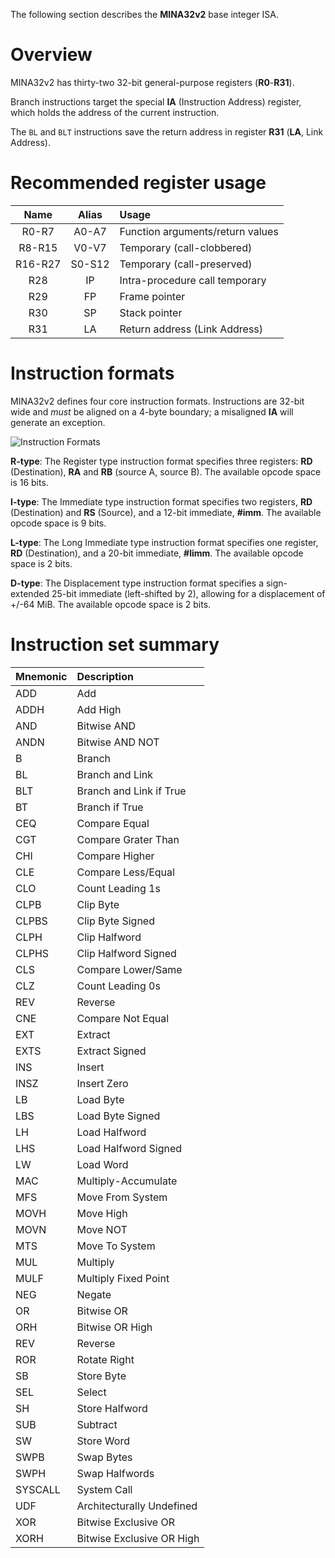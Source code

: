 The following section describes the **MINA32v2** base integer ISA.

# Overview

MINA32v2 has thirty-two 32-bit general-purpose registers (**R0**-**R31**).

Branch instructions target the special **IA** (Instruction Address) register, which holds the address of the current instruction.

The `BL` and `BLT` instructions save the return address in register **R31** (**LA**, Link Address).

# **Recommended register usage**

Name       | Alias  | Usage
:---------:|:------:|:---------------------------------
R0-R7      | A0-A7  | Function arguments/return values
R8-R15     | V0-V7  | Temporary (call-clobbered)
R16-R27    | S0-S12 | Temporary (call-preserved)
R28        | IP     | Intra-procedure call temporary
R29        | FP     | Frame pointer
R30        | SP     | Stack pointer
R31        | LA     | Return address (Link Address)

# **Instruction formats**

MINA32v2 defines four core instruction formats. Instructions are 32-bit wide and *must* be aligned on a 4-byte boundary; a misaligned **IA** will generate an exception.

![Instruction Formats](/img/MINA32v2%20Instruction%20Formats.png)

**R-type**: The Register type instruction format specifies three registers: **RD** (Destination), **RA** and **RB** (source A, source B). The available opcode space is 16 bits.

**I-type**: The Immediate type instruction format specifies two registers, **RD** (Destination) and **RS** (Source), and a 12-bit immediate, **#imm**. The available opcode space is 9 bits.

**L-type**: The Long Immediate type instruction format specifies one register, **RD** (Destination), and a 20-bit immediate, **#limm**. The available opcode space is 2 bits.

**D-type**: The Displacement type instruction format specifies a sign-extended 25-bit immediate (left-shifted by 2), allowing for a displacement of +/-64 MiB. The available opcode space is 2 bits.

# Instruction set summary

Mnemonic | Description
:--------|:---------------------------
ADD      | Add
ADDH     | Add High
AND      | Bitwise AND
ANDN     | Bitwise AND NOT
B        | Branch
BL       | Branch and Link
BLT      | Branch and Link if True
BT       | Branch if True
CEQ      | Compare Equal
CGT      | Compare Grater Than
CHI      | Compare Higher
CLE      | Compare Less/Equal
CLO      | Count Leading 1s
CLPB     | Clip Byte
CLPBS    | Clip Byte Signed
CLPH     | Clip Halfword
CLPHS    | Clip Halfword Signed
CLS      | Compare Lower/Same
CLZ      | Count Leading 0s
REV      | Reverse
CNE      | Compare Not Equal
EXT      | Extract
EXTS     | Extract Signed
INS      | Insert
INSZ     | Insert Zero
LB       | Load Byte
LBS      | Load Byte Signed
LH       | Load Halfword
LHS      | Load Halfword Signed
LW       | Load Word
MAC      | Multiply-Accumulate
MFS      | Move From System
MOVH     | Move High
MOVN     | Move NOT
MTS      | Move To System
MUL      | Multiply
MULF     | Multiply Fixed Point
NEG      | Negate
OR       | Bitwise OR
ORH      | Bitwise OR High
REV      | Reverse
ROR      | Rotate Right
SB       | Store Byte
SEL      | Select
SH       | Store Halfword
SUB      | Subtract
SW       | Store Word
SWPB     | Swap Bytes
SWPH     | Swap Halfwords
SYSCALL  | System Call
UDF      | Architecturally Undefined
XOR      | Bitwise Exclusive OR
XORH     | Bitwise Exclusive OR High
